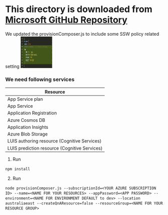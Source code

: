 # This directory is downloaded from [Microsoft GitHub Repository](https://github.com/microsoft/BotFramework-Composer/tree/main/Provisioning)
We updated the provisionComposer.js to include some SSW policy related setting
<img src="../../documents/imgs/provisionComposerSSWCustom.png" alt="provision Composer" style="height: 100px; width:100px;"/>

### We need following services


| Resource                                      
| --------------------------------------------- |
| App Service plan                              |
| App Service                                   |
| Application Registration                      |
| Azure Cosmos DB                               |
| Application Insights                          |
| Azure Blob Storage                            |
| LUIS authoring resource (Cognitive Services)  |
| LUIS prediction resource (Cognitive Services) |


1. Run
```shell
npm install
```

2. Run
```shell
node provisionComposer.js --subscriptionId=<YOUR AZURE SUBSCRIPTION ID> --name=<NAME FOR YOUR RESOURCES> --appPassword=<APP PASSWORD> --environment=<NAME FOR ENVIRONMENT DEFAULT to dev> --location australiaeast --createQnAResource=false --resourceGroup=<NAME FOR YOUR RESOURCE GROUP>
```

